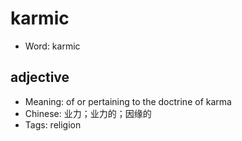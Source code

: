 # karmic

- Word: karmic

## adjective

- Meaning: of or pertaining to the doctrine of karma
- Chinese: 业力；业力的；因缘的
- Tags: religion

